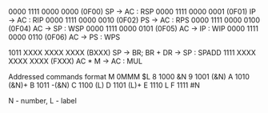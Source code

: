 0000 1111 0000 0000 (0F00) SP -> AC : RSP
0000 1111 0000 0001 (0F01) IP -> AC : RIP
0000 1111 0000 0010 (0F02) PS -> AC : RPS
0000 1111 0000 0100 (0F04) AC -> SP : WSP
0000 1111 0000 0101 (0F05) AC -> IP : WIP
0000 1111 0000 0110 (0F06) AC -> PS : WPS

1011 XXXX XXXX XXXX (BXXX) SP -> BR; BR + DR -> SP : SPADD 
1111 XXXX XXXX XXXX (FXXX) AC * M -> AC : MUL


Addressed commands format
M 0MMM $L
8 1000 &N
9 1001 (&N)
A 1010 (&N)+
B 1011 -(&N)
C 1100 (L)
D 1101 (L)+
E 1110 L 
F 1111 #N

N - number, L - label
